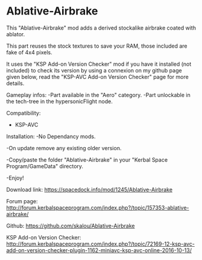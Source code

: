 # Ablative-Airbrake

 This "Ablative-Airbrake" mod adds a derived stockalike airbrake coated with ablator.

This part reuses the stock textures to save your RAM, those included are fake of 4x4 pixels.

It uses the "KSP Add-on Version Checker" mod if you have it installed (not included) to check its version by using a connexion on my github page given below,
read the "KSP-AVC Add-on Version Checker" page for more details.

Gameplay infos:
-Part available in the "Aero" category.
-Part unlockable in the tech-tree in the hypersonicFlight node.

Compatibility:
- KSP-AVC

Installation:
-No Dependancy mods.

-On update remove any existing older version.

-Copy/paste the folder "Ablative-Airbrake" in your "Kerbal Space Program/GameData" directory.

-Enjoy! 

Download link: https://spacedock.info/mod/1245/Ablative-Airbrake

Forum page: http://forum.kerbalspaceprogram.com/index.php?/topic/157353-ablative-airbrake/

Github: https://github.com/skalou/Ablative-Airbrake

KSP Add-on Version Checker: http://forum.kerbalspaceprogram.com/index.php?/topic/72169-12-ksp-avc-add-on-version-checker-plugin-1162-miniavc-ksp-avc-online-2016-10-13/

